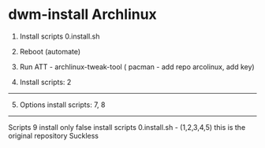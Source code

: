 # dwm-install Archlinux

1. Install scripts 0.install.sh

2. Reboot (automate)

3. Run ATT - archlinux-tweak-tool ( pacman - add repo arcolinux, add key)

4. Install scripts: 2

---

5. Options install scripts: 7, 8

---

Scripts 9 install only false install scripts 0.install.sh - (1,2,3,4,5)
this is the original repository Suckless



 
